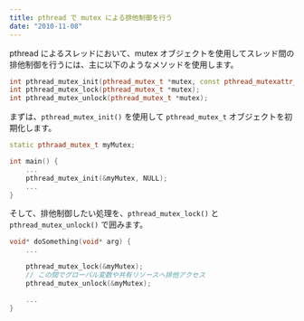 ```yaml
---
title: pthread で mutex による排他制御を行う
date: "2010-11-08"
---
```


pthread によるスレッドにおいて、mutex オブジェクトを使用してスレッド間の排他制御を行うには、主に以下のようなメソッドを使用します。

~~~ cpp
int pthread_mutex_init(pthread_mutex_t *mutex, const pthread_mutexattr_t *attr);
int pthread_mutex_lock(pthread_mutex_t *mutex);
int pthread_mutex_unlock(pthread_mutex_t *mutex);
~~~

まずは、`pthread_mutex_init()` を使用して `pthread_mutex_t` オブジェクトを初期化します。

~~~ cpp
static pthraad_mutex_t myMutex;

int main() {
    ...
    pthread_mutex_init(&myMutex, NULL);
    ...
}
~~~

そして、排他制御したい処理を、`pthread_mutex_lock()` と `pthread_mutex_unlock()` で囲みます。

~~~ cpp
void* doSomething(void* arg) {
    ...

    pthread_mutex_lock(&myMutex);
    // この間でグローバル変数や共有リソースへ排他アクセス
    pthread_mutex_unlock(&myMutex);

    ...
}
~~~

